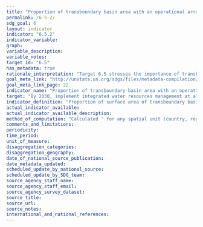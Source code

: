 ```yaml
---
title: "Proportion of transboundary basin area with an operational arrangement for water cooperation"
permalink: /6-5-2/
sdg_goal: 6
layout: indicator
indicator: "6.5.2"
indicator_variable: 
graph: 
variable_description: 
variable_notes: 
target_id: "6.5"
has_metadata: true
rationale_interpretation: "Target 6.5 stresses the importance of transboundary cooperation to implement integrated water resources management of shared basins, to ensure availability and sustainable management of water resources. \nMost of the world's water resources are shared: transboundary lake and river basins cover nearly one half of the Earth's land surface and account for an estimated 60% of global freshwater. Approximately 40% of the world's population lives in transboundary river and lake basins and over 90% lives in countries that share basins. However, cooperation on shared water resources is in most cases not advanced. \nThe single most important factor enabling transboundary water cooperation is the existence of a cooperation framework (agreement, institution or other adequate arrangement) and it being operational, i.e. ensuring regular dialogue and exchange between riparian countries."
goal_meta_link: "http://unstats.un.org/sdgs/files/metadata-compilation/Metadata-Goal-6.pdf"
goal_meta_link_page: 22
indicator_name: "Proportion of transboundary basin area with an operational arrangement for water cooperation"
target: "By 2030, implement integrated water resources management at all levels, including through transboundary cooperation as appropriate."
indicator_definition: "Proportion of surface area of transboundary basins that have an operational arrangement for transboundary water cooperation. Regular meetings of the riparian countries to discuss IWRM and exchange of information are required for an arrangement to be defined as \"operational\".Concepts: Integrated Water Resources Management (IWRM) is an approach to managing water in a coordinated way. It takes into account the different water sources as well as various users and uses in a given situation, with the aim of maximizing positive social, economic and environmental benefits. It uses catchments and aquifers, as the principle unit of water management, and stresses decentralization of governance structures and active stakeholder participation in decision making. Transboundary basins are surface water or groundwater basins (aquifers) which cross or are located on boundaries between two or more States. An agreement, institutional arrangement and/or an established organization provides a framework for cooperation on transboundary water management. Such a framework is commonly based on an agreement covering different aspects of transboundary water management. Agreements may be interstate, intergovernmental, interministerial or interagency. In addition to an agreement (e.g. a treaty, convention, Memorandum of Understanding), such framework can be provided by a bilateral or multilateral commission or other appropriate institutional arrangements for cooperation. Furthermore, multi-sectoral cooperation institutions can cover for water issues. For a cooperation framework to be considered as \"operational\", it requires that there are regular meetings of the riparian countries to discuss the integrated management of the water resource and to exchange information."
actual_indicator_available: 
actual_indicator_available_description: 
method_of_computation: "Calculated ' for any spatial unit (country, region) ' as the percentage that the total surface area (in km2) of transboundary basins that have an operational arrangement for water cooperation makes up of the total surface area of transboundary basins (km2). GIS data on the extent and location of transboundary basins facilitates the spatial analysis, corresponding datasets available globally."
comments_and_limitations: 
periodicity: 
time_period: 
unit_of_measure: 
disaggregation_categories: 
disaggregation_geography: 
date_of_national_source_publication: 
date_metadata_updated: 
scheduled_update_by_national_source: 
scheduled_update_by_SDG_team: 
source_agency_staff_name: 
source_agency_staff_email: 
source_agency_survey_dataset: 
source_title: 
source_url: 
source_notes: 
international_and_national_references: 
---
```


